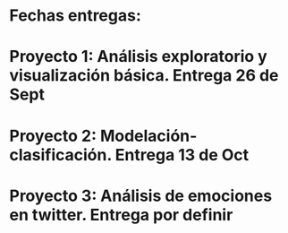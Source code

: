 # Fechas entregas:

# Proyecto 1: Análisis exploratorio y visualización básica. Entrega 26 de Sept
# Proyecto 2: Modelación-clasificación. Entrega 13 de Oct
# Proyecto 3: Análisis de emociones en twitter. Entrega por definir
